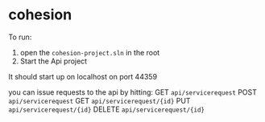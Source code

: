# cohesion

To run:

1. open the `cohesion-project.sln` in the root
2. Start the Api project

It should start up on localhost on port 44359

you can issue requests to the api by hitting:
GET `api/servicerequest`
POST `api/servicerequest`
GET `api/servicerequest/{id}`
PUT `api/servicerequest/{id}`
DELETE `api/servicerequest/{id}`
